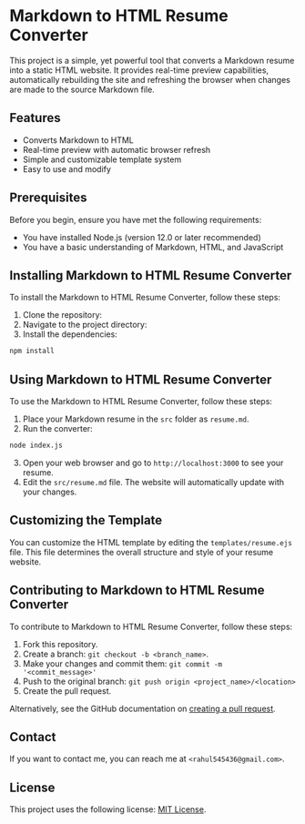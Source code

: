 # Markdown to HTML Resume Converter

This project is a simple, yet powerful tool that converts a Markdown resume into a static HTML website. It provides real-time preview capabilities, automatically rebuilding the site and refreshing the browser when changes are made to the source Markdown file.

## Features

- Converts Markdown to HTML
- Real-time preview with automatic browser refresh
- Simple and customizable template system
- Easy to use and modify

## Prerequisites

Before you begin, ensure you have met the following requirements:

- You have installed Node.js (version 12.0 or later recommended)
- You have a basic understanding of Markdown, HTML, and JavaScript

## Installing Markdown to HTML Resume Converter

To install the Markdown to HTML Resume Converter, follow these steps:

1. Clone the repository:
2. Navigate to the project directory:
3. Install the dependencies:
``` bash
npm install
```
## Using Markdown to HTML Resume Converter

To use the Markdown to HTML Resume Converter, follow these steps:

1. Place your Markdown resume in the `src` folder as `resume.md`.
2. Run the converter:
```bash
node index.js
```
3. Open your web browser and go to `http://localhost:3000` to see your resume.
4. Edit the `src/resume.md` file. The website will automatically update with your changes.

## Customizing the Template

You can customize the HTML template by editing the `templates/resume.ejs` file. This file determines the overall structure and style of your resume website.

## Contributing to Markdown to HTML Resume Converter

To contribute to Markdown to HTML Resume Converter, follow these steps:

1. Fork this repository.
2. Create a branch: `git checkout -b <branch_name>`.
3. Make your changes and commit them: `git commit -m '<commit_message>'`
4. Push to the original branch: `git push origin <project_name>/<location>`
5. Create the pull request.

Alternatively, see the GitHub documentation on [creating a pull request](https://help.github.com/en/github/collaborating-with-issues-and-pull-requests/creating-a-pull-request).

## Contact

If you want to contact me, you can reach me at `<rahul545436@gmail.com>`.

## License

This project uses the following license: [MIT License](<link_to_license>).
